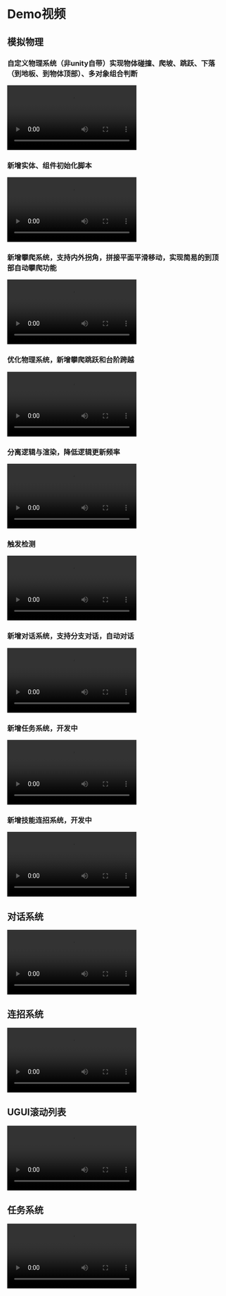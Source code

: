 # Demo视频

## 模拟物理

### 自定义物理系统（非unity自带）实现物体碰撞、爬坡、跳跃、下落（到地板、到物体顶部）、多对象组合判断

<video
controls
controlslist='nodownload noplaybackrate'
disablePictureInPicture='true'
disableRemotePlayback='true'
style='max-width:1344px;max-height:756px'
src='https://upos-sz-mirrorali.bilivideo.com/upgcxcode/95/71/1421387195/1421387195-1-192.mp4?e=ig8euxZM2rNcNbNV7zdVhwdlhbdahwdVhoNvNC8BqJIzNbfq9rVEuxTEnE8L5F6VnEsSTx0vkX8fqJeYTj_lta53NCM=&uipk=5&nbs=1&deadline=1706383462&gen=playurlv2&os=alibv&oi=0&trid=8fb50374e7174f00bc0fbd5a72142b11T&mid=190347&platform=html5&upsig=09e11a5efb025b4d6ae366d00397a325&uparams=e,uipk,nbs,deadline,gen,os,oi,trid,mid,platform&bvc=vod&nettype=0&bw=207529&orderid=0,1&buvid=&build=0&mobi_app=&f=T_0_0&logo=80000000'></video>

### 新增实体、组件初始化脚本

<video
controls
controlslist='nodownload noplaybackrate'
disablePictureInPicture='true'
disableRemotePlayback='true'
style='max-width:768px'
src='https://upos-sz-mirror08c.bilivideo.com/upgcxcode/07/79/1421387907/1421387907-1-192.mp4?e=ig8euxZM2rNcNbRHnwdVhwdlhWe3hwdVhoNvNC8BqJIzNbfq9rVEuxTEnE8L5F6VnEsSTx0vkX8fqJeYTj_lta53NCM=&uipk=5&nbs=1&deadline=1706383496&gen=playurlv2&os=08cbv&oi=0&trid=e7be1d3ce6234262beed7e01f6075481T&mid=190347&platform=html5&upsig=8a088d06c89b852411adb544e072ae18&uparams=e,uipk,nbs,deadline,gen,os,oi,trid,mid,platform&bvc=vod&nettype=0&bw=199292&orderid=0,1&buvid=&build=0&mobi_app=&f=T_0_0&logo=80000000'></video>

### 新增攀爬系统，支持内外拐角，拼接平面平滑移动，实现简易的到顶部自动攀爬功能

<video
controls
controlslist='nodownload noplaybackrate'
disablePictureInPicture='true'
disableRemotePlayback='true'
style='max-width:1344px;max-height:756px'
src='https://upos-sz-mirror08c.bilivideo.com/upgcxcode/85/81/1421388185/1421388185-1-192.mp4?e=ig8euxZM2rNcNbRHhbdVhwdlhWeghwdVhoNvNC8BqJIzNbfq9rVEuxTEnE8L5F6VnEsSTx0vkX8fqJeYTj_lta53NCM=&uipk=5&nbs=1&deadline=1706383538&gen=playurlv2&os=08cbv&oi=0&trid=c5c519bc20a341a4b3ce363e1bd290afT&mid=190347&platform=html5&upsig=dd6d335ec34ad80e6327bb60fb9a0c0c&uparams=e,uipk,nbs,deadline,gen,os,oi,trid,mid,platform&bvc=vod&nettype=0&bw=196806&orderid=0,1&buvid=&build=0&mobi_app=&f=T_0_0&logo=80000000'></video>

### 优化物理系统，新增攀爬跳跃和台阶跨越

<video
controls
controlslist='nodownload noplaybackrate'
disablePictureInPicture='true'
disableRemotePlayback='true'
style='max-width:1344px;max-height:756px'
src='https://upos-sz-mirror08c.bilivideo.com/upgcxcode/24/87/1421388724/1421388724-1-192.mp4?e=ig8euxZM2rNcNbRHnwdVhwdlhWe3hwdVhoNvNC8BqJIzNbfq9rVEuxTEnE8L5F6VnEsSTx0vkX8fqJeYTj_lta53NCM=&uipk=5&nbs=1&deadline=1706383559&gen=playurlv2&os=08cbv&oi=0&trid=ec310c2453864ce9b48fef39aa233511T&mid=190347&platform=html5&upsig=839708a894f302a20b18ba8cec105079&uparams=e,uipk,nbs,deadline,gen,os,oi,trid,mid,platform&bvc=vod&nettype=0&bw=202553&orderid=0,1&buvid=&build=0&mobi_app=&f=T_0_0&logo=80000000'></video>

### 分离逻辑与渲染，降低逻辑更新频率

<video
controls
controlslist='nodownload noplaybackrate'
disablePictureInPicture='true'
disableRemotePlayback='true'
style='max-width:1344px;max-height:756px'
src='https://upos-sz-mirrorali.bilivideo.com/upgcxcode/68/89/1421388968/1421388968-1-192.mp4?e=ig8euxZM2rNcNbRMnwdVhwdlhWK3hwdVhoNvNC8BqJIzNbfq9rVEuxTEnE8L5F6VnEsSTx0vkX8fqJeYTj_lta53NCM=&uipk=5&nbs=1&deadline=1706383579&gen=playurlv2&os=alibv&oi=0&trid=305c4e9e4b424d539c1901aa2de2bc27T&mid=190347&platform=html5&upsig=586c7fc467c487eca13449f9a805bbd3&uparams=e,uipk,nbs,deadline,gen,os,oi,trid,mid,platform&bvc=vod&nettype=0&bw=159949&orderid=0,1&buvid=&build=0&mobi_app=&f=T_0_0&logo=80000000'></video>

### 触发检测

<video
controls
controlslist='nodownload noplaybackrate'
disablePictureInPicture='true'
disableRemotePlayback='true'
style='max-width:1344px;max-height:756px'
src='https://upos-sz-mirrorcos.bilivideo.com/upgcxcode/07/95/1421389507/1421389507-1-192.mp4?e=ig8euxZM2rNcNbNV7WdVhwdlhbdBhwdVhoNvNC8BqJIzNbfq9rVEuxTEnE8L5F6VnEsSTx0vkX8fqJeYTj_lta53NCM=&uipk=5&nbs=1&deadline=1706383595&gen=playurlv2&os=cosbv&oi=0&trid=1ff50174910f41dcb17505ca7be1e838T&mid=190347&platform=html5&upsig=be4c0882aec37544111d055bdf2d3851&uparams=e,uipk,nbs,deadline,gen,os,oi,trid,mid,platform&bvc=vod&nettype=0&bw=213073&orderid=0,1&buvid=&build=0&mobi_app=&f=T_0_0&logo=80000000'></video>

### 新增对话系统，支持分支对话，自动对话

<video
controls
controlslist='nodownload noplaybackrate'
disablePictureInPicture='true'
disableRemotePlayback='true'
style='max-width:1344px;max-height:756px'
src='https://upos-sz-mirrorali.bilivideo.com/upgcxcode/69/04/1421390469/1421390469-1-192.mp4?e=ig8euxZM2rNcNbN1hzdVhwdlhbRzhwdVhoNvNC8BqJIzNbfq9rVEuxTEnE8L5F6VnEsSTx0vkX8fqJeYTj_lta53NCM=&uipk=5&nbs=1&deadline=1706383621&gen=playurlv2&os=alibv&oi=0&trid=ceb1f59ff93e433cb1e239b692ddb1a2T&mid=190347&platform=html5&upsig=9dcff56ceb9c5ab4415aa959f3d122b6&uparams=e,uipk,nbs,deadline,gen,os,oi,trid,mid,platform&bvc=vod&nettype=0&bw=219812&orderid=0,1&buvid=&build=0&mobi_app=&f=T_0_0&logo=80000000'></video>

### 新增任务系统，开发中

<video
controls
controlslist='nodownload noplaybackrate'
disablePictureInPicture='true'
disableRemotePlayback='true'
style='max-width:1344px;max-height:756px'
src='https://upos-sz-mirrorali.bilivideo.com/upgcxcode/95/82/1421518295/1421518295-1-192.mp4?e=ig8euxZM2rNcNbRVhwdVhwdlhWdVhwdVhoNvNC8BqJIzNbfq9rVEuxTEnE8L5F6VnEsSTx0vkX8fqJeYTj_lta53NCM=&uipk=5&nbs=1&deadline=1706383858&gen=playurlv2&os=alibv&oi=1882401843&trid=ba64d5c4e1d94874a8ea4a399cb27c0eT&mid=190347&platform=html5&upsig=243d0845f866b92c2b928ed7556ca6ee&uparams=e,uipk,nbs,deadline,gen,os,oi,trid,mid,platform&bvc=vod&nettype=0&bw=82465&orderid=0,1&buvid=&build=0&mobi_app=&f=T_0_0&logo=80000000'></video>

### 新增技能连招系统，开发中

<video
controls
controlslist='nodownload noplaybackrate'
disablePictureInPicture='true'
disableRemotePlayback='true'
style='max-width:1344px;max-height:756px'
src='https://upos-sz-mirrorali.bilivideo.com/upgcxcode/27/95/1421519527/1421519527-1-192.mp4?e=ig8euxZM2rNcNbRj7bdVhwdlhWTjhwdVhoNvNC8BqJIzNbfq9rVEuxTEnE8L5F6VnEsSTx0vkX8fqJeYTj_lta53NCM=&uipk=5&nbs=1&deadline=1706383887&gen=playurlv2&os=alibv&oi=1882401843&trid=015e8287406649958dc4c770bf0c46fdT&mid=190347&platform=html5&upsig=cac3ec682e7853021e9f25ccd464de91&uparams=e,uipk,nbs,deadline,gen,os,oi,trid,mid,platform&bvc=vod&nettype=0&bw=170083&orderid=0,1&buvid=&build=0&mobi_app=&f=T_0_0&logo=80000000'></video>

## 对话系统

<video
	controls
	controlslist="nodownload noplaybackrate"
	disablePictureInPicture="true"
	disableRemotePlayback="true"
    style="max-width:1344px;max-height:756px"
	src="https://upos-sz-mirrorali.bilivideo.com/upgcxcode/40/22/1421522240/1421522240-1-192.mp4?e=ig8euxZM2rNcNbRVhwdVhwdlhWdVhwdVhoNvNC8BqJIzNbfq9rVEuxTEnE8L5F6VnEsSTx0vkX8fqJeYTj_lta53NCM=&uipk=5&nbs=1&deadline=1706384093&gen=playurlv2&os=alibv&oi=0&trid=0585e89375114fbeb6afb70ba543603bT&mid=190347&platform=html5&upsig=5337326bebea1a35bc8cf1cfe2f0aae7&uparams=e,uipk,nbs,deadline,gen,os,oi,trid,mid,platform&bvc=vod&nettype=0&bw=14245&orderid=0,1&buvid=&build=0&mobi_app=&f=T_0_0&logo=80000000"></video>

## 连招系统

<video
	controls
	controlslist="nodownload noplaybackrate"
	disablePictureInPicture="true"
	disableRemotePlayback="true"
    style="max-width:1344px;max-height:756px"
	src="https://upos-sz-mirror08c.bilivideo.com/upgcxcode/48/26/1421522648/1421522648-1-192.mp4?e=ig8euxZM2rNcNbRVhwdVhwdlhWdVhwdVhoNvNC8BqJIzNbfq9rVEuxTEnE8L5F6VnEsSTx0vkX8fqJeYTj_lta53NCM=&uipk=5&nbs=1&deadline=1706384070&gen=playurlv2&os=08cbv&oi=1882401843&trid=7158dce316b44c9788cadb10a55de6fdT&mid=190347&platform=html5&upsig=658487db502076acf83683eb05f81a36&uparams=e,uipk,nbs,deadline,gen,os,oi,trid,mid,platform&bvc=vod&nettype=0&bw=21275&orderid=0,1&buvid=&build=0&mobi_app=&f=T_0_0&logo=80000000"></video>

## UGUI滚动列表

<video
	controls
	controlslist="nodownload noplaybackrate"
	disablePictureInPicture="true"
	disableRemotePlayback="true"
    style="max-width:1344px;max-height:756px"
	src="https://upos-sz-mirrorali.bilivideo.com/upgcxcode/26/32/1421523226/1421523226-1-192.mp4?e=ig8euxZM2rNcNbRVhwdVhwdlhWdVhwdVhoNvNC8BqJIzNbfq9rVEuxTEnE8L5F6VnEsSTx0vkX8fqJeYTj_lta53NCM=&uipk=5&nbs=1&deadline=1706385764&gen=playurlv2&os=alibv&oi=1882401843&trid=699fdc7650ba401491d56fb3ef484563T&mid=190347&platform=html5&upsig=322730d037ae73d973e2cb3cc39edb42&uparams=e,uipk,nbs,deadline,gen,os,oi,trid,mid,platform&bvc=vod&nettype=0&bw=68942&orderid=0,1&buvid=&build=0&mobi_app=&f=T_0_0&logo=80000000"></video>

## 任务系统

<video
	controls
	controlslist="nodownload noplaybackrate"
	disablePictureInPicture="true"
	disableRemotePlayback="true"
    style="max-width:1344px;max-height:756px"
	src="https://upos-sz-mirrorali.bilivideo.com/upgcxcode/36/38/1421523836/1421523836-1-192.mp4?e=ig8euxZM2rNcNbRVhwdVhwdlhWdVhwdVhoNvNC8BqJIzNbfq9rVEuxTEnE8L5F6VnEsSTx0vkX8fqJeYTj_lta53NCM=&uipk=5&nbs=1&deadline=1706384158&gen=playurlv2&os=alibv&oi=0&trid=1f473bdca91a447baae623ac6f5400adT&mid=190347&platform=html5&upsig=4ac2e1980faa5d9394cefceffbdd7cd6&uparams=e,uipk,nbs,deadline,gen,os,oi,trid,mid,platform&bvc=vod&nettype=0&bw=84984&orderid=0,1&buvid=&build=0&mobi_app=&f=T_0_0&logo=80000000"></video>